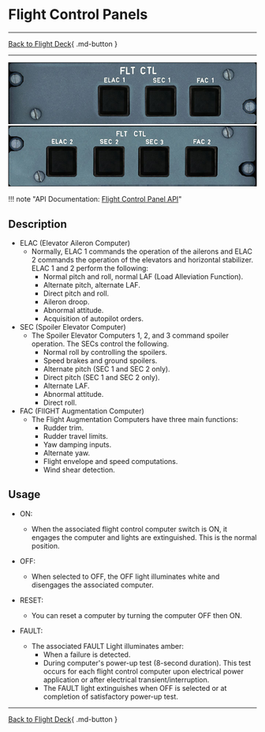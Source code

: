 # Flight Control Panels

---

[Back to Flight Deck](../index.md){ .md-button }

---

![Flight Control Panel - Left](../../../assets/a32nx-briefing/overhead-panel/Flight-Computers-1.jpg "Flight Control Panel - Left")
![Flight Control Panel - Right](../../../assets/a32nx-briefing/overhead-panel/Flight-Computers-2.jpg "Flight Control Panel - Right")

!!! note "API Documentation: [Flight Control Panel API](../../../../../aircraft/a32nx/a32nx-api/a32nx-flightdeck-api.md#flight-control-panel)"

## Description

- ELAC (Elevator Aileron Computer)
    - Normally, ELAC 1 commands the operation of the ailerons and ELAC 2 commands the operation of the elevators and horizontal stabilizer. ELAC 1 and 2 perform the following:
        - Normal pitch and roll, normal LAF (Load Alleviation Function).
        - Alternate pitch, alternate LAF.
        - Direct pitch and roll.
        - Aileron droop.
        - Abnormal attitude.
        - Acquisition of autopilot orders.
- SEC (Spoiler Elevator Computer)
    - The Spoiler Elevator Computers 1, 2, and 3 command spoiler operation. The SECs control the following.
        - Normal roll by controlling the spoilers.
        - Speed brakes and ground spoilers.
        - Alternate pitch (SEC 1 and SEC 2 only).
        - Direct pitch (SEC 1 and SEC 2 only).
        - Alternate LAF.
        - Abnormal attitude.
        - Direct roll.
- FAC (FlIGHT Augmentation Computer)
    - The Flight Augmentation Computers have three main functions:
        - Rudder trim.
        - Rudder travel limits.
        - Yaw damping inputs.
        - Alternate yaw.
        - Flight envelope and speed computations.
        - Wind shear detection.

## Usage

- ON:
    - When the associated flight control computer switch is ON, it engages the computer and lights are extinguished. This is the normal position.

- OFF:
    - When selected to OFF, the OFF light illuminates white and disengages the associated computer.

- RESET:
    - You can reset a computer by turning the computer OFF then ON.

- FAULT:
    - The associated FAULT Light illuminates amber:
        - When a failure is detected.
        - During computer's power-up test (8-second duration). This test occurs for each flight control computer upon electrical power application or after electrical transient/interruption.
        - The FAULT light extinguishes when OFF is selected or at completion of satisfactory power-up test.

---

[Back to Flight Deck](../index.md){ .md-button }
